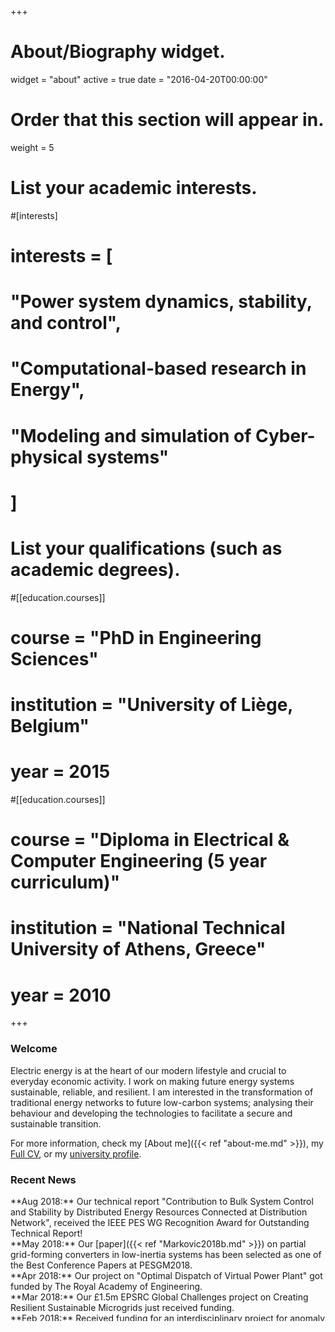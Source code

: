 +++
# About/Biography widget.
widget = "about"
active = true
date = "2016-04-20T00:00:00"

# Order that this section will appear in.
weight = 5

# List your academic interests.
#[interests]
#  interests = [
#	 "Power system dynamics, stability, and control",
#    "Computational-based research in Energy",
#    "Modeling and simulation of Cyber-physical systems"
#    ]

# List your qualifications (such as academic degrees).

#[[education.courses]]
#    course = "PhD in Engineering Sciences"
#    institution = "University of Liège, Belgium"
#    year = 2015

#[[education.courses]]
#    course = "Diploma in Electrical & Computer Engineering (5 year curriculum)"
#    institution = "National Technical University of Athens, Greece"
#    year = 2010
 
+++

### Welcome 

Electric energy is at the heart of our modern lifestyle and crucial to everyday economic activity. I work on making future energy systems sustainable, reliable, and resilient. I am interested in the transformation of traditional energy networks to future low-carbon systems; analysing their behaviour and developing the technologies to facilitate a secure and sustainable transition.

For more information, check my [About me]({{< ref "about-me.md" >}}), my [Full CV](files/Petros_Aristidou_CV.pdf), or my [university profile](https://engineering.leeds.ac.uk/staff/878/Dr_Petros_Aristidou).

### Recent News
<div style="overflow: auto; height:150pt; width:100%;">
**Aug 2018:** Our technical report "Contribution to Bulk System Control and Stability by Distributed Energy Resources Connected at Distribution Network", received the IEEE PES WG Recognition Award for Outstanding Technical Report!<br>
**May 2018:** Our [paper]({{< ref "Markovic2018b.md" >}}) on partial grid-forming converters in low-inertia systems has been selected as one of the Best Conference Papers at PESGM2018.<br>
**Apr 2018:** Our project on "Optimal Dispatch of Virtual Power Plant" got funded by The Royal Academy of Engineering.<br>
**Mar 2018:** Our £1.5m EPSRC Global Challenges project on Creating Resilient Sustainable Microgrids just received funding.<br>
**Feb 2018:** Received funding for an interdisciplinary project for anomaly detection in Smart Grids! -- Our [paper]({{< ref "Yamashita2018.md" >}}) from the CIGRE/CIRED JWG on Modelling of Inverter-based generators has been accepted for publication!<br>
**Jan 2018:** Happy New Year! -- New PhD student joining my group to work on IoT for Energy. Welcome Ifeoma!<br>
**Nov 2017:** Journal paper accepted on IEEE Systems Journal! Read the [paper]({{< ref "PAH2017ja.md" >}}) and get the code.<br>
**Oct 2017:** New PhD student joining my group to work on control and operation of combined HVDC/AC systems. Welcome Nathan!
</div>
&nbsp;